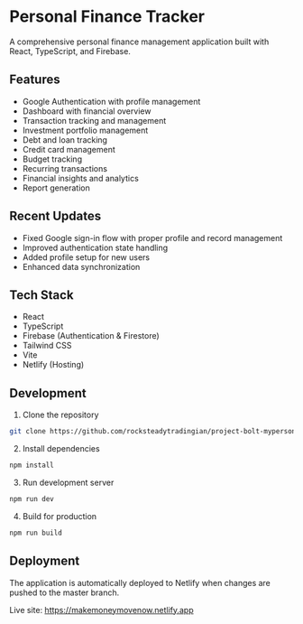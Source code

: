 # Personal Finance Tracker

A comprehensive personal finance management application built with React, TypeScript, and Firebase.

## Features

- Google Authentication with profile management
- Dashboard with financial overview
- Transaction tracking and management
- Investment portfolio management
- Debt and loan tracking
- Credit card management
- Budget tracking
- Recurring transactions
- Financial insights and analytics
- Report generation

## Recent Updates

- Fixed Google sign-in flow with proper profile and record management
- Improved authentication state handling
- Added profile setup for new users
- Enhanced data synchronization

## Tech Stack

- React
- TypeScript
- Firebase (Authentication & Firestore)
- Tailwind CSS
- Vite
- Netlify (Hosting)

## Development

1. Clone the repository
```bash
git clone https://github.com/rocksteadytradingian/project-bolt-mypersonalfinanceappv2.git
```

2. Install dependencies
```bash
npm install
```

3. Run development server
```bash
npm run dev
```

4. Build for production
```bash
npm run build
```

## Deployment

The application is automatically deployed to Netlify when changes are pushed to the master branch.

Live site: https://makemoneymovenow.netlify.app
